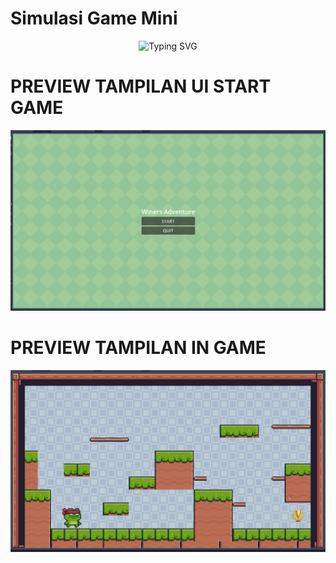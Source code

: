# Simulasi Game Mini
<p align="center">
    <img src="https://readme-typing-svg.herokuapp.com?font=Bruno+Ace+SC&size=30&duration=1000&pause=1000&color=F70000&center=true&vCenter=true&width=700&height=70&lines=WELLCOME+TO+MY+GITHUB" alt="Typing SVG" />
</p>

# PREVIEW TAMPILAN UI START GAME 
![Example Game Mini](/asetgodot/ui%20depan.png)
# PREVIEW TAMPILAN IN GAME 
![Example Game Mini](/asetgodot/game.png)
